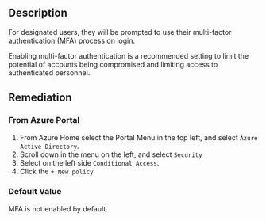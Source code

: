 ## Description

For designated users, they will be prompted to use their multi-factor authentication (MFA) process on login.

Enabling multi-factor authentication is a recommended setting to limit the potential of accounts being compromised and limiting access to authenticated personnel.

## Remediation

### From Azure Portal

1. From Azure Home select the Portal Menu in the top left, and select `Azure Active Directory`.
2. Scroll down in the menu on the left, and select `Security`
3. Select on the left side `Conditional Access`.
4. Click the `+ New policy`

### Default Value

MFA is not enabled by default.
